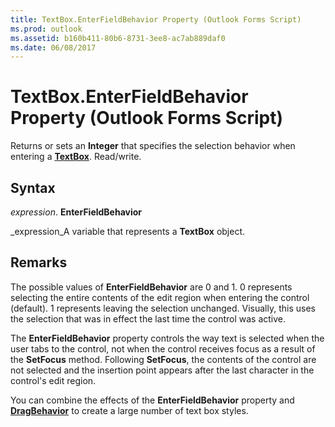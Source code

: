 ```yaml
---
title: TextBox.EnterFieldBehavior Property (Outlook Forms Script)
ms.prod: outlook
ms.assetid: b160b411-80b6-8731-3ee8-ac7ab889daf0
ms.date: 06/08/2017
---
```



# TextBox.EnterFieldBehavior Property (Outlook Forms Script)

Returns or sets an  **Integer** that specifies the selection behavior when entering a **[TextBox](textbox-object-outlook-forms-script.md)**. Read/write.


## Syntax

 _expression_. **EnterFieldBehavior**

 _expression_A variable that represents a  **TextBox** object.


## Remarks

The possible values of  **EnterFieldBehavior** are 0 and 1. 0 represents selecting the entire contents of the edit region when entering the control (default). 1 represents leaving the selection unchanged. Visually, this uses the selection that was in effect the last time the control was active.

The  **EnterFieldBehavior** property controls the way text is selected when the user tabs to the control, not when the control receives focus as a result of the **SetFocus** method. Following **SetFocus**, the contents of the control are not selected and the insertion point appears after the last character in the control's edit region.

You can combine the effects of the  **EnterFieldBehavior** property and **[DragBehavior](textbox-dragbehavior-property-outlook-forms-script.md)** to create a large number of text box styles.


